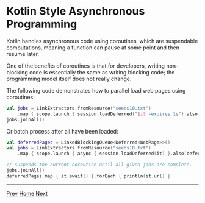Kotlin Style Asynchronous Programming
=

Kotlin handles asynchronous code using coroutines, which are suspendable computations, meaning a function can pause at some point and then resume later.

One of the benefits of coroutines is that for developers, writing non-blocking code is essentially the same as writing blocking code; the programming model itself does not really change.

The following code demonstrates how to parallel load web pages using coroutines:

```kotlin
val jobs = LinkExtractors.fromResource("seeds10.txt")
    .map { scope.launch { session.loadDeferred("$it -expires 1s").also { println(it.url) } } }
jobs.joinAll()
```

Or batch process after all have been loaded:

```kotlin
val deferredPages = LinkedBlockingQueue<Deferred<WebPage>>()
val jobs = LinkExtractors.fromResource("seeds10.txt")
    .map { scope.launch { async { session.loadDeferred(it) }.also(deferredPages::add) } }

// suspends the current coroutine until all given jobs are complete.
jobs.joinAll()
deferredPages.map { it.await() }.forEach { println(it.url) }
```

------

[Prev](6Java-style-async.md) [Home](1home.md) [Next](8continuous-crawling.md)
